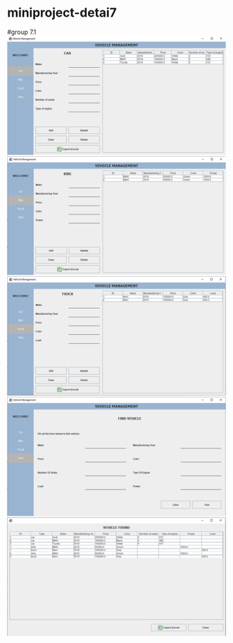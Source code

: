 # miniproject-detai7
#group 7.1
![Car](car.png)
![](bike.png)
![](truck.png)
![](find.png)
![](find-result.png)
